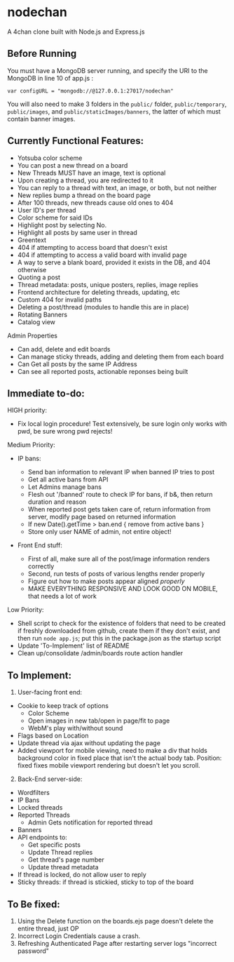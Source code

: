 # nodechan
A 4chan clone built with Node.js and Express.js

## Before Running
You must have a MongoDB server running, and specify the URI 
to the MongoDB in line 10 of app.js :

`var configURL = "mongodb://@127.0.0.1:27017/nodechan"`

You will also need to make 3 folders in the `public/` folder, `public/temporary`, `public/images`, and `public/staticImages/banners`, the latter of which must contain banner images.


## Currently Functional Features:

+ Yotsuba color scheme
+ You can post a new thread on a board
+ New Threads MUST have an image, text is optional
+ Upon creating a thread, you are redirected to it
+ You can reply to a thread with text, an image, or both, but not neither
+ New replies bump a thread on the board page
+ After 100 threads, new threads cause old ones to 404
+ User ID's per thread
+ Color scheme for said IDs
+ Highlight post by selecting No.
+ Highlight all posts by same user in thread
+ Greentext
+ 404 if attempting to access board that doesn't exist
+ 404 if attempting to access a valid board with invalid page
+ A way to serve a blank board, provided it exists in the DB, and 404 otherwise
+ Quoting a post
+ Thread metadata: posts, unique posters, replies, image replies 
+ Frontend architecture for deleting threads, updating, etc
+ Custom 404 for invalid paths
+ Deleting a post/thread (modules to handle this are in place)
+ Rotating Banners
+ Catalog view

Admin Properties
+ Can add, delete and edit boards
+ Can manage sticky threads, adding and deleting them from each board
+ Can Get all posts by the same IP Address
+ Can see all reported posts, actionable reponses being built

## Immediate to-do: 
HIGH priority:
+ Fix local login procedure! Test extensively, be sure login only works with pwd, be sure wrong pwd rejects!

Medium Priority: 
+ IP bans:  
    + Send ban information to relevant IP when banned IP tries to post 
    + Get all active bans from API 
    + Let Admins manage bans 
    + Flesh out '/banned' route to check IP for bans, if b&, then return duration and reason 
    + When reported post gets taken care of, return information from server, modify page based on returned information 
    + If new Date().getTime > ban.end { remove from active bans } 
    + Store only user NAME of admin, not entire object! 
    
+ Front End stuff:
    + First of all, make sure all of the post/image information renders correctly
    + Second, run tests of posts of various lengths render properly
    + Figure out how to make posts appear aligned *properly*
    + MAKE EVERYTHING RESPONSIVE AND LOOK GOOD ON MOBILE, that needs a lot of work

Low Priority:
+ Shell script to check for the existence of folders that need to be created if freshly downloaded from github, create them if they don't exist, and then run `node app.js`; put this in the package.json as the startup script
+ Update 'To-Implement' list of README
+ Clean up/consolidate /admin/boards route action handler

## To Implement:
1. User-facing front end:
+ Cookie to keep track of options
    + Color Scheme
    + Open images in new tab/open in page/fit to page
    + WebM's play with/without sound
+ Flags based on Location
+ Update thread via ajax without updating the page
+ Added viewport for mobile viewing, need to make a div that holds background color in fixed place that isn't the actual body tab. Position: fixed fixes mobile viewport rendering but doesn't let you scroll.


2. Back-End server-side:
+ Wordfilters
+ IP Bans
+ Locked threads        
+ Reported Threads
    + Admin Gets notification for reported thread
+ Banners
+ API endpoints to:
    + Get specific posts
    + Update Thread replies
    + Get thread's page number
    + Update thread metadata
+ If thread is locked, do not allow user to reply
+ Sticky threads: if thread is stickied, sticky to top of the board

## To Be fixed:
1. Using the Delete function on the boards.ejs page doesn't delete the entire thread, just OP
2. Incorrect Login Credentials cause a crash.
3. Refreshing Authenticated Page after restarting server logs "incorrect password"
